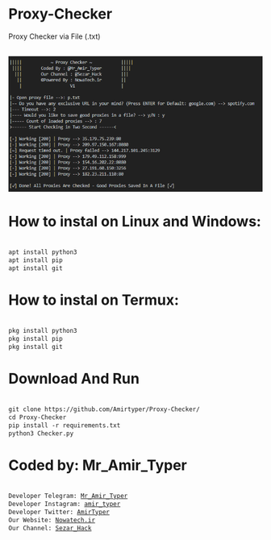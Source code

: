 # Proxy-Checker
Proxy Checker via File (.txt)

<br />
<img src="img.png" />
<br />

# How to instal on Linux and Windows:
<pre><code>
apt install python3
apt install pip
apt install git
</code></pre>

# How to instal on Termux:
<pre><code>
pkg install python3
pkg install pip
pkg install git
</code></pre>

# Download And Run
<pre><code>
git clone https://github.com/Amirtyper/Proxy-Checker/
cd Proxy-Checker
pip install -r requirements.txt
python3 Checker.py
</code></pre>

# Coded by: Mr_Amir_Typer
<pre><code>
Developer Telegram: <a href="https://t.me/Mr_Amir_Typer">Mr_Amir_Typer</a>
Developer Instagram: <a href="https://instagram.com/amir_typer">amir_typer</a>
Developer Twitter: <a href="https://twitter.com/AmirTyper">AmirTyper</a>
Our Website: <a href="https://Nowatech.ir">Nowatech.ir</a>
Our Channel: <a href="https://t.me/Sezar_Hack">Sezar_Hack</a>
</code></pre>
